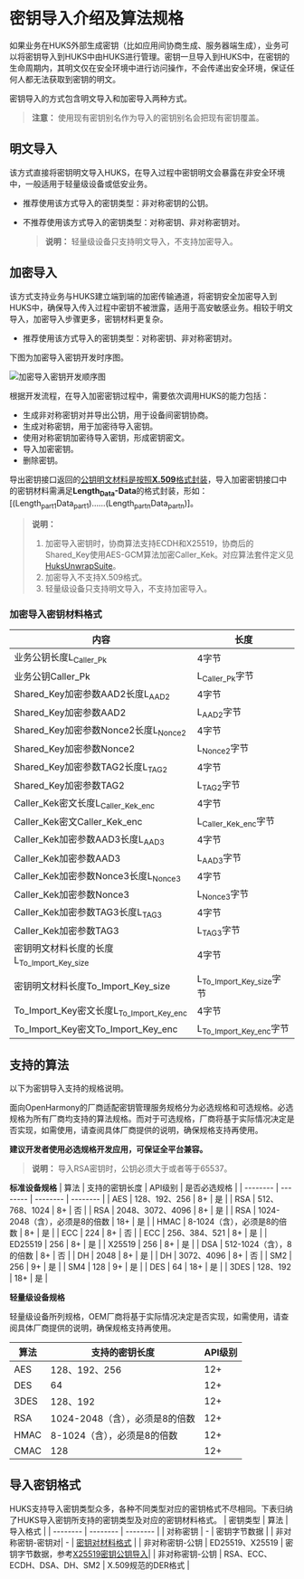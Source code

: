 # 密钥导入介绍及算法规格

<!--Kit: Universal Keystore Kit-->
<!--Subsystem: Security-->
<!--Owner: @wutiantian-gitee-->
<!--Designer: @HighLowWorld-->
<!--Tester: @wxy1234564846-->
<!--Adviser: @zengyawen-->

如果业务在HUKS外部生成密钥（比如应用间协商生成、服务器端生成），业务可以将密钥导入到HUKS中由HUKS进行管理。密钥一旦导入到HUKS中，在密钥的生命周期内，其明文仅在安全环境中进行访问操作，不会传递出安全环境，保证任何人都无法获取到密钥的明文。

密钥导入的方式包含明文导入和加密导入两种方式。
> **注意：**
> 使用现有密钥别名作为导入的密钥别名会把现有密钥覆盖。

## 明文导入

该方式直接将密钥明文导入HUKS，在导入过程中密钥明文会暴露在非安全环境中，一般适用于轻量级设备或低安业务。

- 推荐使用该方式导入的密钥类型：非对称密钥的公钥。

- 不推荐使用该方式导入的密钥类型：对称密钥、非对称密钥对。
  > **说明：**
  > 轻量级设备只支持明文导入，不支持加密导入。

## 加密导入

该方式支持业务与HUKS建立端到端的加密传输通道，将密钥安全加密导入到HUKS中，确保导入传入过程中密钥不被泄露，适用于高安敏感业务。相较于明文导入，加密导入步骤更多，密钥材料更复杂。

- 推荐使用该方式导入的密钥类型：对称密钥、非对称密钥对。

下图为加密导入密钥开发时序图。

![加密导入密钥开发顺序图](figures/加密导入密钥开发顺序图.png)

根据开发流程，在导入加密密钥过程中，需要依次调用HUKS的能力包括：  
* 生成非对称密钥对并导出公钥，用于设备间密钥协商。 
* 生成对称密钥，用于加密待导入密钥。
* 使用对称密钥加密待导入密钥，形成密钥密文。
* 导入加密密钥。
* 删除密钥。

导出密钥接口返回的[公钥明文材料是按照**X.509**格式封装](huks-concepts.md#公钥材料格式)，导入加密密钥接口中的密钥材料需满足**Length<sub>Data</sub>-Data**的格式封装，形如：[(Length<sub>part1</sub>Data<sub>part1</sub>)……(Length<sub>partn</sub>Data<sub>partn</sub>)]。

> **说明：**
> 1. 加密导入密钥时，协商算法支持ECDH和X25519，协商后的Shared_Key使用AES-GCM算法加密Caller_Kek。对应算法套件定义见[HuksUnwrapSuite](../../reference/apis-universal-keystore-kit/js-apis-huks.md#huksunwrapsuite9)。
> 2. 加密导入不支持X.509格式。
> 3. 轻量级设备只支持明文导入，不支持加密导入。

### 加密导入密钥材料格式

| 内容 | 长度 |
| -------- | -------- |
| 业务公钥长度L<sub>Caller_Pk</sub> | 4字节 |
| 业务公钥Caller_Pk | L<sub>Caller_Pk</sub>字节 |
| Shared_Key加密参数AAD2长度L<sub>AAD2</sub> | 4字节 |
| Shared_Key加密参数AAD2 | L<sub>AAD2</sub>字节 |
| Shared_Key加密参数Nonce2长度L<sub>Nonce2</sub> | 4字节 |
| Shared_Key加密参数Nonce2 | L<sub>Nonce2</sub>字节 |
| Shared_Key加密参数TAG2长度L<sub>TAG2</sub> | 4字节 |
| Shared_Key加密参数TAG2 | L<sub>TAG2</sub>字节 |
| Caller_Kek密文长度L<sub>Caller_Kek_enc</sub> | 4字节 |
| Caller_Kek密文Caller_Kek_enc | L<sub>Caller_Kek_enc</sub>字节 |
| Caller_Kek加密参数AAD3长度L<sub>AAD3</sub> | 4字节 |
| Caller_Kek加密参数AAD3 | L<sub>AAD3</sub>字节 |
| Caller_Kek加密参数Nonce3长度L<sub>Nonce3</sub> | 4字节 |
| Caller_Kek加密参数Nonce3 | L<sub>Nonce3</sub>字节 |
| Caller_Kek加密参数TAG3长度L<sub>TAG3</sub> | 4字节 |
| Caller_Kek加密参数TAG3 | L<sub>TAG3</sub>字节 |
| 密钥明文材料长度的长度L<sub>To_Import_Key_size</sub> | 4字节 |
| 密钥明文材料长度To_Import_Key_size | L<sub>To_Import_Key_size</sub>字节 |
| To_Import_Key密文长度L<sub>To_Import_Key_enc</sub> | 4字节 |
| To_Import_Key密文To_Import_Key_enc | L<sub>To_Import_Key_enc</sub>字节 |

## 支持的算法

以下为密钥导入支持的规格说明。
<!--Del-->
面向OpenHarmony的厂商适配密钥管理服务规格分为必选规格和可选规格。必选规格为所有厂商均支持的算法规格。而对于可选规格，厂商将基于实际情况决定是否实现，如需使用，请查阅具体厂商提供的说明，确保规格支持再使用。

**建议开发者使用必选规格开发应用，可保证全平台兼容。**
<!--DelEnd-->

> **说明：**
> 导入RSA密钥时，公钥必须大于或者等于65537。

**标准设备规格**
| 算法 | 支持的密钥长度 | API级别 | <!--DelCol4-->是否必选规格 |
| -------- | -------- | -------- | -------- |
| AES | 128、192、256 | 8+ | 是 |
| <!--DelRow-->RSA | 512、768、1024 | 8+ | 否 |
| RSA | 2048、3072、4096 | 8+ | 是 |
| RSA | 1024-2048（含），必须是8的倍数 | 18+ | 是 |
| HMAC | 8-1024（含），必须是8的倍数 | 8+ | 是 |
| <!--DelRow-->ECC | 224 | 8+ | 否 |
| ECC | 256、384、521 | 8+ | 是 |
| ED25519 | 256 | 8+ | 是 |
| X25519 | 256 | 8+ | 是 |
| <!--DelRow-->DSA | 512-1024（含），8的倍数 | 8+ | 否 |
| DH | 2048 | 8+ | 是 |
| <!--DelRow-->DH | 3072、4096 | 8+ | 否 |
| SM2 | 256 | 9+ | 是 |
| SM4 | 128 | 9+ | 是 |
| DES | 64 | 18+ | 是 |
| 3DES | 128、192 | 18+ | 是 |

**轻量级设备规格**

<!--Del-->
轻量级设备所列规格，OEM厂商将基于实际情况决定是否实现，如需使用，请查阅具体厂商提供的说明，确保规格支持再使用。
<!--DelEnd-->

| 算法 | 支持的密钥长度 | API级别 |
| -------- | -------- | -------- |
| AES | 128、192、256 | 12+ |
| DES | 64 | 12+ |
| 3DES | 128、192 | 12+ |
| RSA |  1024-2048（含），必须是8的倍数 | 12+ |
| HMAC | 8-1024（含），必须是8的倍数 | 12+ |
| CMAC | 128 | 12+ |

## 导入密钥格式
HUKS支持导入密钥类型众多，各种不同类型对应的密钥格式不尽相同。下表归纳了HUKS导入密钥所支持的密钥类型及对应的密钥材料格式。
| 密钥类型 | 算法 | 导入格式 |
| -------- | -------- | -------- |
| 对称密钥 | - | 密钥字节数据 |
| 非对称密钥-密钥对| - | [密钥对材料格式](huks-concepts.md#密钥对材料格式) |
| 非对称密钥-公钥 | ED25519、X25519 | 密钥字节数据，参考[X25519密钥公钥导入](huks-import-key-in-plaintext-arkts.md#导入x25519密钥公钥)|
| 非对称密钥-公钥 | RSA、ECC、ECDH、DSA、DH、SM2 | X.509规范的DER格式 |